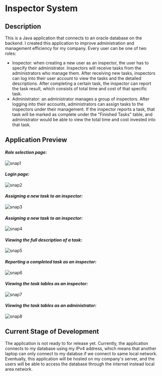 # Inspector System
## Description
This is a Java application that connects to an oracle database on the backend. I created this application to improve administration and management efficiency for my company. 
Every user can be one of two roles:
- Inspector: when creating a new user as an inspector, the user has to specify their administrator. Inspectors will receive tasks from the administrators who manage them. 
After receiving new tasks, inspectors can log into their user account to view the tasks and the detailed descriptions. After completing a certain task, the inspector can report the 
task result, which consists of total time and cost of that specific task. 
- Administrator: an administrator manages a group of inspectors. After logging into their accounts, administrators can assign tasks to the inspectors under their management.
If the inspector reports a task, that task will be marked as complete under the "Finished Tasks" table, and administrator would be able to view the total time and cost invested into
that task.

## Application Preview
#### *Role selection page:*  
![snap1](https://github.com/linknacro/Inspector-System/blob/master/previews/snap1.png)
#### *Login page:*    
![snap2](https://github.com/linknacro/Inspector-System/blob/master/previews/snap2.png)
#### *Assigning a new task to an inspector:*  
![snap3](https://github.com/linknacro/Inspector-System/blob/master/previews/snap3.png)
#### *Assigning a new task to an inspector:*  
![snap4](https://github.com/linknacro/Inspector-System/blob/master/previews/snap4.png)
#### *Viewing the full description of a task:*  
![snap5](https://github.com/linknacro/Inspector-System/blob/master/previews/snap5.png)
#### *Reporting a completed task as an inspector:*  
![snap6](https://github.com/linknacro/Inspector-System/blob/master/previews/snap6.png)
#### *Viewing the task tables as an inspector:*  
![snap7](https://github.com/linknacro/Inspector-System/blob/master/previews/snap7.png)
#### *Viewing the task tables as an administrator:* 
![snap8](https://github.com/linknacro/Inspector-System/blob/master/previews/snap8.png)

## Current Stage of Development
The application is not ready to for release yet. Currently, the application connects to my database using my IPv4 address, which means that another laptop can only connect to my
databse if we connect to same local network. Eventually, this application will be hosted on my company's server, and the users will be able to access the database through the 
internet instead local area network.
